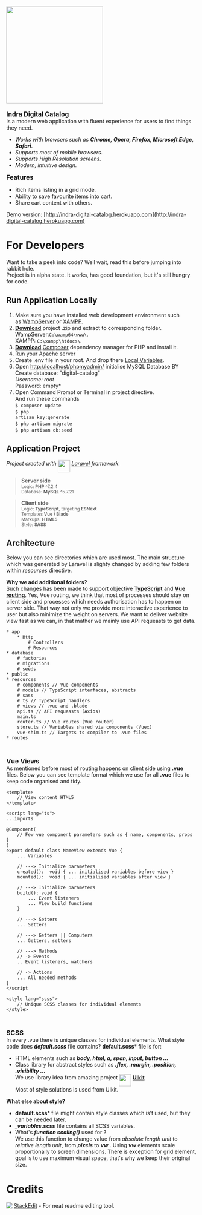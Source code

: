 # <img src="https://i.imgur.com/7hvjdOa.png"  width="256">

**<big>Indra Digital Catalog</big>** <br>
Is a modern web application with fluent experience for users to find things they need.

- *Works with browsers such as **Chrome, Opera, Firefox, Microsoft Edge, Safari***.
- *Supports most of mobile browsers.*
- *Supports High Resolution screens.*
- *Modern, intuitive design.*

**<big>Features</big>**
- Rich items listing in a grid mode.
- Ability to save favourite items into cart.
- Share cart content with others.

Demo version: [http://indra-digital-catalog.herokuapp.com](http://indra-digital-catalog.herokuapp.com)

# For Developers
Want to take a peek into code? Well wait, read this before jumping into rabbit hole.<br>
Project is in alpha state. It works, has good foundation, but it's still hungry for code.

## Run Application Locally

 1. Make sure you have installed web development environment such <br> as [WampServer](http://www.wampserver.com/en/) or [XAMPP](https://www.apachefriends.org/index.html). 
 2. **[Download](https:///hrumachis/catalog/archive/master.zip)** project .zip and extract to     corresponding folder. <br>
WampServer:`C:\wamp64\www\`.<br>
XAMPP: `C:\xampp\htdocs\`.
 4. **[Download](https://getcomposer.org/Composer-Setup.exe)**  [Composer](https://getcomposer.org/) dependency manager for PHP and install it.
 5. Run your Apache server
 6. Create .env file in your root. And drop there [Local Variables](https://github.com/laravel/laravel/blob/master/.env.example).
 7. Open [http://localhost/phpmyadmin/](http://localhost/phpmyadmin/)
        initialise MySQL Database BY<br>
        Create database: "digital-catalog"<br>
        *Username: root* <br>
        Password: empty*
 8. Open Command Prompt or Terminal in project directive.<br>
And run these commands<br>
<code>$ composer update</code><br>
<code>$ php artisan key:generate</code><br>
<code>$ php artisan migrate</code><br>
<code>$ php artisan db:seed</code><br>

## Application Project
*Project created with <img src="https://upload.wikimedia.org/wikipedia/commons/thumb/9/9a/Laravel.svg/1200px-Laravel.svg.png" width="32" align="top"> [Laravel](https://laravel.com/) framework.*


>**Server side**<br>
<small>Logic: **PHP** ^7.2.4</small><br>
<small>Database: **MySQL** ^5.7.21</small>


>**Client side**<br>
<small>Logic: **TypeScript**, targeting **ESNext**</small><br>
<small>Templates **Vue  / Blade**</small><br>
<small>Markups: **HTML5**</small><br>
<small>Style: **SASS**</small>

## Architecture
Below you can see directories which are used most. The main structure which was generated by Laravel is slighty changed by adding few folders within *resources* directive.

**Why we add additional folders?**<br>
Such changes has been made to support objective **[TypeScript](https://www.typescriptlang.org/)** and **[Vue routing](https://vuejs.org/v2/guide/routing.html)**. Yes, Vue routing, we think that most of processes should stay on client side and processes which needs authorisation has to happen on server side. That way not only we provide more interactive experience to user but also minimize the weight on servers. We want to deliver website view fast as we can, in that mather we mainly use API requeasts to get data.

    * app
    	* Http
    		# Controllers
    		# Resources
    * database
    	# factories
    	# migrations
    	# seeds
    * public
    * resources
    	# components // Vue components
    	# models // TypeScript interfaces, abstracts
    	# sass
    	# ts // TypeScript handlers
    	# views // .vue and .blade
    	api.ts // API requeasts (Axios)
    	main.ts
    	router.ts // Vue routes (Vue router)
    	store.ts // Variables shared via components (Vuex)
    	vue-shim.ts // Targets ts compiler to .vue files
    * routes
<br>

**<big>Vue Views</big>**<br>
As mentioned before most of routing happens on client side using  **.vue** files. Below you can see template format which we use for all **.vue** files to keep code organised and tidy. 

    <template>
	    // View content HTML5
    </template>
    
    <script lang="ts">
    ...imports
    
    @Component(
	    // Few vue component parameters such as { name, components, props }
    )
    export default class NameView extends Vue {
	    ... Variables
	    
	    // ---> Initialize parameters
		created():  void { ... initialised variables before view }
		mounted():  void { ... initialised variables after view }
		
		// ---> Initialize parameters
		build(): void {
			... Event listeners
			... View build functions
		}
		
		// ---> Setters
		... Setters
		
		// ---> Getters || Computers
		... Getters, setters
		
		// ---> Methods
		// -> Events
		.. Event listeners, watchers

		// -> Actions
		... All needed methods
    }
    </script
    
    <style lang="scss">
	    // Unique SCSS classes for individual elements
    </style>
 <br>
 
**<big>SCSS</big>**<br>
In every .vue there is unique classes for individual elements. What style code does ***default.scss*** file contains? **default.scss*** file is for: <br>
* HTML elements such as ***body, html, a, span, input, button ...***
* Class library for abstract styles such as ***.flex, .margin, .position, .visibility ...*** <br>
 We use library idea from amazing project  <img src="https://getuikit.com/images/favicon.png" width="32" align="top"> **[UIkit](https://getuikit.com/)**<br>
 Most of style solutions is used from UIkit.

**What else about style?**<br>
* **default.scss*** file might contain style classes which is't used, but  they can be needed later. 
* ***_variables.scss*** file contains all SCSS variables. 
* What's ***function scaling()*** used for ?<br>
   We use this function to change value from *absolute length unit* to *relative length unit*, from ***pixels*** to ***vw*** . Using ***vw*** elements scale proportionally to screen dimensions. There is exception for grid element, goal is to use maximum visual space, that's why we keep their original size.

# Credits
<img src="https://stackedit.io/icons-c75a9472175cc17394ba6428d867fbcf/favicon-32x32.png" align="top" /> [StackEdit](https://stackedit.io)  - For neat readme editing tool.